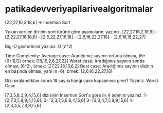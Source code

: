 # patikadevveriyapilarivealgoritmalar

[22,27,16,2,18,6] -> Insertion Sort

Yukarı verilen dizinin sort türüne göre aşamalarını yazınız.
[22,27,16,2,18,6] - [2,22,27,16,18,6] - [2,6,22,27,16,18] - [2,6,16,22,27,18] - [2,6,16,18,22,27]

Big-O gösterimini yazınız.
O (n^2)

Time Complexity: 
  Average case: Aradığımız sayının ortada olması, (6*(6+1)/2) örnek: [18,16,2,6,27,22]
  Worst case: Aradığımız sayının sonda olması, (6^2), örnek: [27,22,18,16,6,2]
  Best case: Aradığımız sayının dizinin en başında olması, yani (n=6), örnek: [2,6,16,22,27,18]
  
Dizi sıralandıktan sonra 18 sayısı hangi case kapsamına girer? Yazınız. Worst Case

[7,3,5,8,2,9,4,15,6] dizisinin Insertion Sort'a göre ilk 4 adımını yazınız.
1- [2,7,3,5,8,9,4,15,6];
2- [2,3,7,5,8,9,4,15,6]
3- [2,3,4,7,5,8,9,15,6]
4- [2,3,4,5,7,8,9,15,6]

